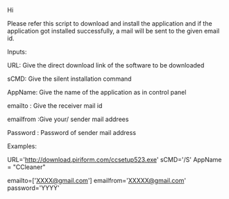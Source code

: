 Hi 

Please refer this script to download and install the application and if the application got installed successfully, a mail will be sent to the given email id.

Inputs:

URL: Give the direct download link of the software to be downloaded

sCMD: Give the silent installation command 

 AppName: Give the name of the application as in control panel

emailto : Give the receiver mail id 

emailfrom :Give your/ sender mail addrees

Password : Password of sender mail address

Examples:

URL='http://download.piriform.com/ccsetup523.exe'
sCMD='/S'
AppName = "CCleaner"

emailto=['XXXX@gmail.com']
emailfrom='XXXXX@gmail.com'
password='YYYY'